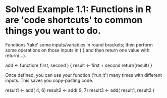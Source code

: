 # Solved Example 1.1: Functions in R are 'code shortcuts' to common things you want to do.

Functions 'take' some inputs/variables in round brackets; then perform some operations on those inputs in { } and then return one value with return(...).

add <- function( first, second ) {
  result <- first + second
  return(result)
}

Once defined, you can use your function ('run it') many times with different inputs. This saves you copy-pasting code.

result1 <- add( 4, 6)
result2 <- add( 9, 7)
result3 <- add( result1, result2 )

